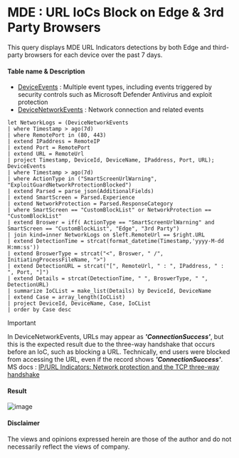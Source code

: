 # MDE : URL IoCs Block on Edge & 3rd Party Browsers
This query displays MDE URL Indicators detections by both Edge and third-party browsers for each device over the past 7 days.

#### Table name & Description
- [DeviceEvents](https://learn.microsoft.com/en-us/microsoft-365/security/defender/advanced-hunting-deviceevents-table?view=o365-worldwide) :	Multiple event types, including events triggered by security controls such as Microsoft Defender Antivirus and exploit protection
- [DeviceNetworkEvents](https://learn.microsoft.com/en-us/microsoft-365/security/defender/advanced-hunting-devicenetworkevents-table?view=o365-worldwide) : 	Network connection and related events

```kusto
let NetworkLogs = (DeviceNetworkEvents
| where Timestamp > ago(7d)
| where RemotePort in (80, 443)
| extend IPaddress = RemoteIP
| extend Port = RemotePort
| extend URL = RemoteUrl
| project Timestamp, DeviceId, DeviceName, IPaddress, Port, URL);
DeviceEvents
| where Timestamp > ago(7d)
| where ActionType in ("SmartScreenUrlWarning", "ExploitGuardNetworkProtectionBlocked")
| extend Parsed = parse_json(AdditionalFields)
| extend SmartScreen = Parsed.Experience
| extend NetworkProtection = Parsed.ResponseCategory
| where SmartScreen == "CustomBlockList" or NetworkProtection == "CustomBlockList"
| extend Broswer = iff( ActionType == "SmartScreenUrlWarning" and SmartScreen == "CustomBlockList", "Edge", "3rd Party")
| join kind=inner NetworkLogs on $left.RemoteUrl == $right.URL
| extend DetectionTime = strcat(format_datetime(Timestamp,'yyyy-M-dd H:mm:ss'))
| extend BroswerType = strcat("<", Broswer, " /", InitiatingProcessFileName, ">")
| extend DetectionURL = strcat("[", RemoteUrl, " : ", IPaddress, " : ", Port, "]")
| extend Details = strcat(DetectionTime, " ", BroswerType, " ", DetectionURL)
| summarize IoCList = make_list(Details) by DeviceId, DeviceName
| extend Case = array_length(IoCList)
| project DeviceId, DeviceName, Case, IoCList
| order by Case desc 
```
> [!Important]
> In DeviceNetworkEvents, URLs may appear as ***'ConnectionSuccess'***, but this is the expected result due to the three-way handshake that occurs before an IoC, such as blocking a URL.
> Technically, end users were blocked from accessing the URL, even if the record shows ***'ConnectionSuccess'***.
> MS docs : [IP/URL Indicators: Network protection and the TCP three-way handshake](https://learn.microsoft.com/en-us/microsoft-365/security/defender-endpoint/manage-indicators?view=o365-worldwide#ipurl-indicators-network-protection-and-the-tcp-three-way-handshake)

#### Result
![image](https://github.com/LearningKijo/KQL/assets/120234772/1ba09aad-678f-4a46-bf88-9ad7246676f3)

#### Disclaimer
The views and opinions expressed herein are those of the author and do not necessarily reflect the views of company.
